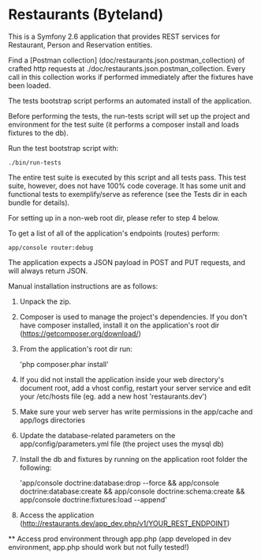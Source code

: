 Restaurants (Byteland)
======================

This is a Symfony 2.6 application that provides REST services for Restaurant, Person and Reservation entities.

Find a [Postman collection] (doc/restaurants.json.postman_collection) of crafted http requests at ./doc/restaurants.json.postman_collection. Every call in this collection works if performed immediately after the fixtures have been loaded.

The tests bootstrap script performs an automated install of the application.

Before performing the tests, the run-tests script will set up the project and environment for the test suite (it performs a composer install and loads fixtures to the db).

Run the test bootstrap script with:

    ./bin/run-tests

The entire test suite is executed by this script and all tests pass. This test suite, however, does not have 100% code coverage. It has some unit and functional tests to exemplify/serve as reference (see the Tests dir in each bundle for details).

For setting up in a non-web root dir, please refer to step 4 below.

To get a list of all of the application's endpoints (routes) perform:

    app/console router:debug

The application expects a JSON payload in POST and PUT requests, and will always return JSON.


Manual installation instructions are as follows:

1. Unpack the zip.
2. Composer is used to manage the project's dependencies. If you don't have composer installed, install it
   on the application's root dir (https://getcomposer.org/download/)
3. From the application's root dir run:

    'php composer.phar install'

4. If you did not install the application inside your web directory's document root, add a vhost config, restart
   your server service and edit your /etc/hosts file (eg. add a new host 'restaurants.dev')
5. Make sure your web server has write permissions in the app/cache and app/logs directories
6. Update the database-related parameters on the app/config/parameters.yml file (the project uses the mysql db)
7. Install the db and fixtures by running on the application root folder the following:

    'app/console doctrine:database:drop --force && app/console doctrine:database:create && app/console doctrine:schema:create && app/console doctrine:fixtures:load --append'

8. Access the application (http://restaurants.dev/app_dev.php/v1/YOUR_REST_ENDPOINT)

** Access prod environment through app.php (app developed in dev environment, app.php should work but not fully tested!)
